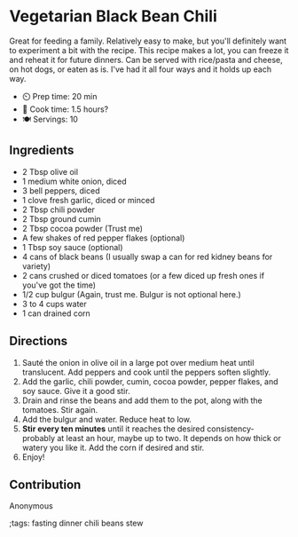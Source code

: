 # Vegetarian Black Bean Chili

Great for feeding a family. Relatively easy to make, but you'll definitely want to experiment a bit with the recipe. This recipe makes a lot, you can freeze it and reheat it for future dinners.
Can be served with rice/pasta and cheese, on hot dogs, or eaten as is. I've had it all four ways and it holds up each way.

- ⏲️ Prep time: 20 min
- 🍳 Cook time: 1.5 hours?
- 🍽️ Servings: 10 

## Ingredients

- 2 Tbsp olive oil
- 1 medium white onion, diced
- 3 bell peppers, diced
- 1 clove fresh garlic, diced or minced
- 2 Tbsp chili powder
- 2 Tbsp ground cumin
- 2 Tbsp cocoa powder (Trust me)
- A few shakes of red pepper flakes (optional)
- 1 Tbsp soy sauce (optional)
- 4 cans of black beans (I usually swap a can for red kidney beans for variety)
- 2 cans crushed or diced tomatoes (or a few diced up fresh ones if you've got the time)
- 1/2 cup bulgur (Again, trust me. Bulgur is not optional here.)
- 3 to 4 cups water
- 1 can drained corn

## Directions

1. Sauté the onion in olive oil in a large pot over medium heat until translucent. Add peppers and cook until the peppers soften slightly.
2. Add the garlic, chili powder, cumin, cocoa powder, pepper flakes, and soy sauce. Give it a good stir.
3. Drain and rinse the beans and add them to the pot, along with the tomatoes. Stir again.
4. Add the bulgur and water. Reduce heat to low.
5. **Stir every ten minutes** until it reaches the desired consistency- probably at least an hour, maybe up to two. It depends on how thick or watery you like it. Add the corn if desired and stir.
6. Enjoy!

## Contribution

Anonymous

;tags: fasting dinner chili beans stew
